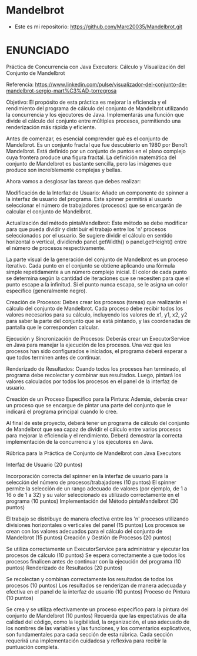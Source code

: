 # Mandelbrot
* Este es mi repositorio: https://github.com/Marc20035/Mandelbrot.git
# ENUNCIADO
Práctica de Concurrencia con Java Executors: Cálculo y Visualización del Conjunto de Mandelbrot

Referencia: https://www.linkedin.com/pulse/visualizador-del-conjunto-de-mandelbrot-sergio-mart%C3%AD-torregrosa

Objetivo: El propósito de esta práctica es mejorar la eficiencia y el rendimiento del programa de cálculo del conjunto de Mandelbrot utilizando la concurrencia y los ejecutores de Java. Implementarás una función que divide el cálculo del conjunto entre múltiples procesos, permitiendo una renderización más rápida y eficiente.

Antes de comenzar, es esencial comprender qué es el conjunto de Mandelbrot. Es un conjunto fractal que fue descubierto en 1980 por Benoît Mandelbrot. Está definido por un conjunto de puntos en el plano complejo cuya frontera produce una figura fractal. La definición matemática del conjunto de Mandelbrot es bastante sencilla, pero las imágenes que produce son increíblemente complejas y bellas.

Ahora vamos a desglosar las tareas que debes realizar:

Modificación de la Interfaz de Usuario: Añade un componente de spinner a la interfaz de usuario del programa. Este spinner permitirá al usuario seleccionar el número de trabajadores (procesos) que se encargarán de calcular el conjunto de Mandelbrot.

Actualización del método pintaMandelbrot: Este método se debe modificar para que pueda dividir y distribuir el trabajo entre los 'n' procesos seleccionados por el usuario. Se sugiere dividir el cálculo en sentido horizontal o vertical, dividiendo panel.getWidth() o panel.getHeight() entre el número de procesos respectivamente.

La parte visual de la generación del conjunto de Mandelbrot es un proceso iterativo. Cada punto en el conjunto se obtiene aplicando una fórmula simple repetidamente a un número complejo inicial. El color de cada punto se determina según la cantidad de iteraciones que se necesiten para que el punto escape a la infinitud. Si el punto nunca escapa, se le asigna un color específico (generalmente negro).

Creación de Procesos: Debes crear los procesos (tareas) que realizarán el cálculo del conjunto de Mandelbrot. Cada proceso debe recibir todos los valores necesarios para su cálculo, incluyendo los valores de x1, y1, x2, y2 para saber la parte del conjunto que se está pintando, y las coordenadas de pantalla que le corresponden calcular.

Ejecución y Sincronización de Procesos: Deberás crear un ExecutorService en Java para manejar la ejecución de los procesos. Una vez que los procesos han sido configurados e iniciados, el programa deberá esperar a que todos terminen antes de continuar.

Renderizado de Resultados: Cuando todos los procesos han terminado, el programa debe recolectar y combinar sus resultados. Luego, pintará los valores calculados por todos los procesos en el panel de la interfaz de usuario.

Creación de un Proceso Específico para la Pintura: Además, deberás crear un proceso que se encargue de pintar una parte del conjunto que le indicará el programa principal cuando lo cree.

Al final de este proyecto, deberá tener un programa de cálculo del conjunto de Mandelbrot que sea capaz de dividir el cálculo entre varios procesos para mejorar la eficiencia y el rendimiento. Deberá demostrar la correcta implementación de la concurrencia y los ejecutores en Java.

Rúbrica para la Práctica de Conjunto de Mandelbrot con Java Executors

Interfaz de Usuario (20 puntos)

Incorporación correcta del spinner en la interfaz de usuario para la selección del número de procesos/trabajadores (10 puntos)
El spinner permite la selección de un rango adecuado de valores (por ejemplo, de 1 a 16 o de 1 a 32) y su valor seleccionado es utilizado correctamente en el programa (10 puntos)
Implementación del Método pintaMandelbrot (30 puntos)

El trabajo se distribuye de manera efectiva entre los 'n' procesos utilizando divisiones horizontales o verticales del panel (15 puntos)
Los procesos se crean con los valores adecuados para el cálculo del conjunto de Mandelbrot (15 puntos)
Creación y Gestión de Procesos (20 puntos)

Se utiliza correctamente un ExecutorService para administrar y ejecutar los procesos de cálculo (10 puntos)
Se espera correctamente a que todos los procesos finalicen antes de continuar con la ejecución del programa (10 puntos)
Renderizado de Resultados (20 puntos)

Se recolectan y combinan correctamente los resultados de todos los procesos (10 puntos)
Los resultados se renderizan de manera adecuada y efectiva en el panel de la interfaz de usuario (10 puntos)
Proceso de Pintura (10 puntos)

Se crea y se utiliza efectivamente un proceso específico para la pintura del conjunto de Mandelbrot (10 puntos)
Recuerda que las expectativas de alta calidad del código, como la legibilidad, la organización, el uso adecuado de los nombres de las variables y las funciones, y los comentarios explicativos, son fundamentales para cada sección de esta rúbrica. Cada sección requerirá una implementación cuidadosa y reflexiva para recibir la puntuación completa.

